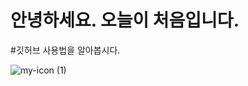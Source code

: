 안녕하세요. 오늘이 처음입니다.
=========================
#깃허브 사용법을 알아봅시다.

![my-icon (1)](https://user-images.githubusercontent.com/80080046/110879934-2dc55a80-8321-11eb-9d20-60f963864048.png)

